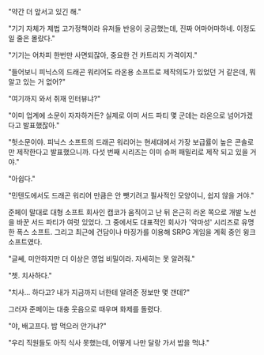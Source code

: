 "약간 더 앞서고 있긴 해." 

"기기 자체가 제법 고가정책이라 유저들 반응이 궁금했는데, 진짜 어마어마하네.
이정도일 줄은 몰랐다." 

"기기는 어차피 한번만 사면되잖아, 중요한 건 카트리지 가격이지." 

"들어보니 피닉스의 드래곤 워리어도 라온용 소프트로 제작의도가 있었던 거 같은데, 뭐 알고 있는 거 없어?" 

"여기까지 와서 취재 인터뷰냐?" 

"이미 업계에 소문이 자자하거든? 실제로 이미 서드 파티 몇 군데는 라온으로 넘어가겠다고 발표했잖아." 

"헛소문이야. 피닉스 소프트의 드래곤 워리어는 현세대에서 가장 보급률이 높은 콘솔로만 제작한다고 발표했으니까. 다섯 번째 시리즈는 이미 슈퍼 패밀리로 제작 되고 있을 거야." 

"아쉽다." 

"민텐도에서도 드래곤 워리어 만큼은 안 뺏기려고 필사적인 모양이니, 쉽지 않을 거야." 

준페이 말대로 대형 소프트 회사인 캡코가 움직이고 난 뒤 은근히 라온 쪽으로 개발 노선을 바꾼 서드 파티가 여럿 있었다.
그 중에서도 대표적인 회사가 '악마성' 시리즈로 유명한 폭스 소프트. 그리고 최근에 건담이나 마징가를 이용해 SRPG 게임을 계획 중인 윙크 소프트였다.

"글쎄, 미안하지만 더 이상은 영업 비밀이라. 자세히는 못 알려줘." 

"쳇. 치사하다." 

"치사... 하다고? 내가 지금까지 너한테 알려준 정보만 몇 갠데?" 

그러자 준페이는 대충 웃음으로 때우며 화제를 돌렸다.

"야, 배고프다. 밥 먹으러 안가냐?" 

"우리 직원들도 아직 식사 못했는데, 어떻게 나만 달랑 가서 밥을 먹냐." 
